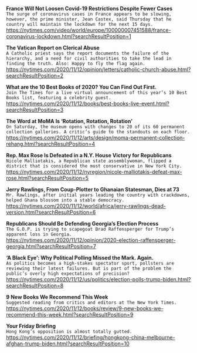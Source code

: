 **France Will Not Loosen Covid-19 Restrictions Despite Fewer Cases**\
`The surge of coronavirus cases in France appears to be slowing, however, the prime minister, Jean Castex, said Thursday that he country will maintain the lockdown for the next 15 days.`\
https://nytimes.com/video/world/europe/100000007451588/france-coronavirus-lockdown.html?searchResultPosition=1

**The Vatican Report on Clerical Abuse**\
`A Catholic priest says the report documents the failure of the hierarchy, and a need for civil authorities to take the lead in finding the truth. Also: Happy to fly the flag again.`\
https://nytimes.com/2020/11/12/opinion/letters/catholic-church-abuse.html?searchResultPosition=2

**What are the 10 Best Books of 2020? You Can Find Out First.**\
`Join The Times for a live virtual announcement of this year’s 10 Best Books list, featuring a celebrity guest.`\
https://nytimes.com/2020/11/12/books/best-books-live-event.html?searchResultPosition=3

**The Word at MoMA Is ‘Rotation, Rotation, Rotation’**\
`On Saturday, the museum opens with changes to 20 of its 60 permanent collection galleries. A critic’s guide to the standouts on each floor.`\
https://nytimes.com/2020/11/12/arts/design/moma-permanent-collection-rehang.html?searchResultPosition=4

**Rep. Max Rose Is Defeated in a N.Y. House Victory for Republicans**\
`Nicole Malliotakis, a Republican state assemblywoman, flipped a district that is considered the most conservative in New York City.`\
https://nytimes.com/2020/11/12/nyregion/nicole-malliotakis-defeat-max-rose.html?searchResultPosition=5

**Jerry Rawlings, From Coup-Plotter to Ghanaian Statesman, Dies at 73**\
`Mr. Rawlings, after initial years leading the country with crackdowns, helped Ghana blossom into a stable democracy.`\
https://nytimes.com/2020/11/12/world/africa/jerry-rawlings-dead-version.html?searchResultPosition=6

**Republicans Should Be Defending Georgia’s Election Process**\
`The G.O.P. is trying to scapegoat Brad Raffensperger for Trump’s apparent loss in Georgia.`\
https://nytimes.com/2020/11/12/opinion/2020-election-raffensperger-georgia.html?searchResultPosition=7

**‘A Black Eye’: Why Political Polling Missed the Mark. Again.**\
`As politics becomes a high-stakes spectator sport, pollsters are reviewing their latest failures. But is part of the problem the public’s overly high expectations of precision?`\
https://nytimes.com/2020/11/12/us/politics/election-polls-trump-biden.html?searchResultPosition=8

**9 New Books We Recommend This Week**\
`Suggested reading from critics and editors at The New York Times.`\
https://nytimes.com/2020/11/12/books/review/9-new-books-we-recommend-this-week.html?searchResultPosition=9

**Your Friday Briefing**\
`Hong Kong’s opposition is almost totally gutted.`\
https://nytimes.com/2020/11/12/briefing/hongkong-china-melbourne-afghan-trump-biden.html?searchResultPosition=10

